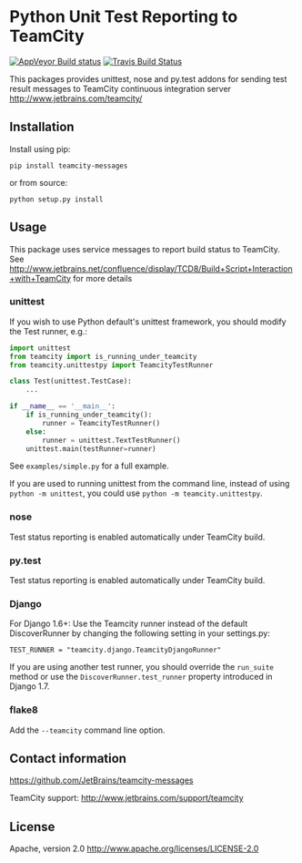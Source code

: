 Python Unit Test Reporting to TeamCity
======================================

[![AppVeyor Build status](https://ci.appveyor.com/api/projects/status/vt08bybn8k60a77s/branch/master?svg=true)](https://ci.appveyor.com/project/shalupov/teamcity-python/branch/master)
[![Travis Build Status](https://travis-ci.org/JetBrains/teamcity-messages.svg?branch=master)](https://travis-ci.org/JetBrains/teamcity-messages)

This packages provides unittest, nose and py.test addons for sending test result messages to TeamCity continuous integration server http://www.jetbrains.com/teamcity/

Installation
------------
Install using pip:

    pip install teamcity-messages

or from source:

    python setup.py install


Usage
-----
This package uses service messages to report  build status to TeamCity. See http://www.jetbrains.net/confluence/display/TCD8/Build+Script+Interaction+with+TeamCity for more details

### unittest
If you wish to use Python default's unittest framework, you should modify the Test runner, e.g.:

```python
import unittest
from teamcity import is_running_under_teamcity
from teamcity.unittestpy import TeamcityTestRunner

class Test(unittest.TestCase):
    ...

if __name__ == '__main__':
    if is_running_under_teamcity():
        runner = TeamcityTestRunner()
    else:
        runner = unittest.TextTestRunner()
    unittest.main(testRunner=runner)
```

See `examples/simple.py` for a full example.

If you are used to running unittest from the command line, instead of using `python -m unittest`, you could use `python -m teamcity.unittestpy`. 

### nose
Test status reporting is enabled automatically under TeamCity build.

### py.test
Test status reporting is enabled automatically under TeamCity build.

### Django
For Django 1.6+: Use the Teamcity runner instead of the default DiscoverRunner by changing the following setting in your settings.py:

    TEST_RUNNER = "teamcity.django.TeamcityDjangoRunner"

If you are using another test runner, you should override the `run_suite` method or use the `DiscoverRunner.test_runner` property introduced in Django 1.7.

### flake8
Add the `--teamcity` command line option.


Contact information
-------------------

https://github.com/JetBrains/teamcity-messages

TeamCity support: http://www.jetbrains.com/support/teamcity

License
-------

Apache, version 2.0
http://www.apache.org/licenses/LICENSE-2.0
